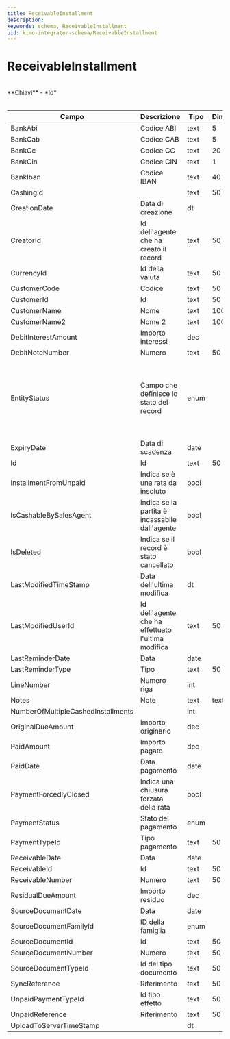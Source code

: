 ```yaml
---
title: ReceivableInstallment
description:
keywords: schema, ReceivableInstallment
uid: kimo-integrator-schema/ReceivableInstallment
---
```


# ReceivableInstallment

<br>
**Chiavi**
- *Id*
<br><br>

| Campo | Descrizione | Tipo | Dimensione | Note |
| --- | --- | --- | --- | --- |
| BankAbi | Codice ABI | text | 5 |  |
| BankCab | Codice CAB | text | 5 |  |
| BankCc | Codice CC | text | 20 |  |
| BankCin | Codice CIN | text | 1 |  |
| BankIban | Codice IBAN | text | 40 |  |
| CashingId |  | text | 50 |  |
| CreationDate | Data di creazione | dt |  |  |
| CreatorId | Id dell'agente che ha creato il record | text | 50 |  |
| CurrencyId | Id della valuta | text | 50 |  |
| CustomerCode | Codice | text | 50 |  |
| CustomerId | Id | text | 50 |  |
| CustomerName | Nome | text | 100 |  |
| CustomerName2 | Nome 2 | text | 100 |  |
| DebitInterestAmount | Importo interessi | dec |  |  |
| DebitNoteNumber | Numero | text | 50 |  |
| EntityStatus | Campo che definisce lo stato del record | enum |  | 0: ImportedFromErp, 1: ExportedToErp, 2: ImportedByErp, 3: ExportingToErp, 4: Deleted, 5: CommittingExportToErp, 6: ToExportToErp, 7: Editing, 8: UploadedToServer |
| ExpiryDate | Data di scadenza | date |  |  |
| Id | Id | text | 50 |  |
| InstallmentFromUnpaid | Indica se è una rata da insoluto | bool |  |  |
| IsCashableBySalesAgent | Indica se la partita è incassabile dall'agente | bool |  |  |
| IsDeleted | Indica se il record è stato cancellato | bool |  |  |
| LastModifiedTimeStamp | Data dell'ultima modifica | dt |  |  |
| LastModifiedUserId | Id dell'agente che ha effettuato l'ultima modifica | text | 50 |  |
| LastReminderDate | Data | date |  |  |
| LastReminderType | Tipo | text | 50 |  |
| LineNumber | Numero riga | int |  |  |
| Notes | Note | text | text |  |
| NumberOfMultipleCashedInstallments |  | int |  |  |
| OriginalDueAmount | Importo originario | dec |  |  |
| PaidAmount | Importo pagato | dec |  |  |
| PaidDate | Data pagamento | date |  |  |
| PaymentForcedlyClosed | Indica una chiusura forzata della rata | bool |  |  |
| PaymentStatus | Stato del pagamento | enum |  | 0: ToPay, 1: Paid, 2: Unpaid, 3: PaidOnKimo |
| PaymentTypeId | Tipo pagamento | text | 50 |  |
| ReceivableDate | Data | date |  |  |
| ReceivableId | Id | text | 50 |  |
| ReceivableNumber | Numero | text | 50 |  |
| ResidualDueAmount | Importo residuo | dec |  |  |
| SourceDocumentDate | Data | date |  |  |
| SourceDocumentFamilyId | ID della famiglia | enum |  |  |
| SourceDocumentId | Id | text | 50 |  |
| SourceDocumentNumber | Numero | text | 50 |  |
| SourceDocumentTypeId | Id del tipo documento | text | 50 |  |
| SyncReference | Riferimento | text | 50 |  |
| UnpaidPaymentTypeId | Id tipo effetto | text | 50 |  |
| UnpaidReference | Riferimento | text | 50 |  |
| UploadToServerTimeStamp |  | dt |  |  |

